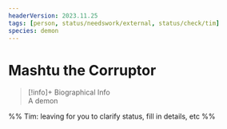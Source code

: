 ```yaml
---
headerVersion: 2023.11.25
tags: [person, status/needswork/external, status/check/tim]
species: demon
---
```

# Mashtu the Corruptor
>[!info]+ Biographical Info  
> A demon

%% Tim: leaving for you to clarify status, fill in details, etc %%